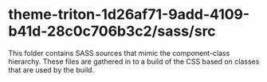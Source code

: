 # theme-triton-1d26af71-9add-4109-b41d-28c0c706b3c2/sass/src

This folder contains SASS sources that mimic the component-class hierarchy. These files
are gathered in to a build of the CSS based on classes that are used by the build.
